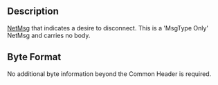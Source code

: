 ## Description

[NetMsg](IBME_GeometryService#NetMsg_Class.md) that indicates a
desire to disconnect. This is a 'MsgType Only' NetMsg and carries no
body.

## Byte Format

No additional byte information beyond the Common Header is required.
